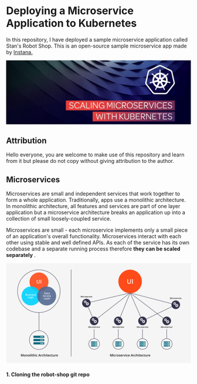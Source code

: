 # Deploying a Microservice Application to Kubernetes

In this repository, I have deployed a sample microservice application called Stan's Robot Shop. This is an open-source sample microservice app made by <a href="https://www.instana.com/">Instana.</a>

![](images/Scaling-Microservices-with-Kubernetes.jpg)

<h2> Attribution </h2>

Hello everyone, you are welcome to make use of this repository and learn from it but please do not copy without giving attribution to the author.

<h2> Microservices </h2>

Microservices are small and independent services that work together to form a whole application. Traditionally, apps use a monolithic architecture. In monolithic architecture, all features and services are part of one layer application but a microservice architecture breaks an application up into a collection of small loosely-coupled service.

Microservices are small - each microservice implements only a small piece of an application's overall functionality. Microservices interact with each other using stable and well defined APIs. As each of the service has its own codebase and a separate running process therefore <b> they can be scaled separately </b>.

<p align="center">
  <img src="https://github.com/Nikhil2408/Deploying-a-Microservice-Application-to-Kubernetes/blob/master/images/microservice-architecture.png" width="700">
</p>

<h4> 1. Cloning the robot-shop git repo </h4>
